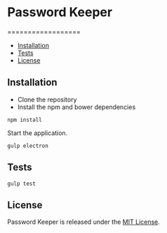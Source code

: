 # Password Keeper
==================

  - [Installation](#installation)
  - [Tests](#tests)
  - [License](#license)

## Installation

 * Clone the repository
 * Install the npm and bower dependencies

````
npm install
````

Start the application.

````
gulp electron
````

## Tests

````
gulp test
````

## License

Password Keeper is released under the [MIT License](http://www.opensource.org/licenses/MIT).
